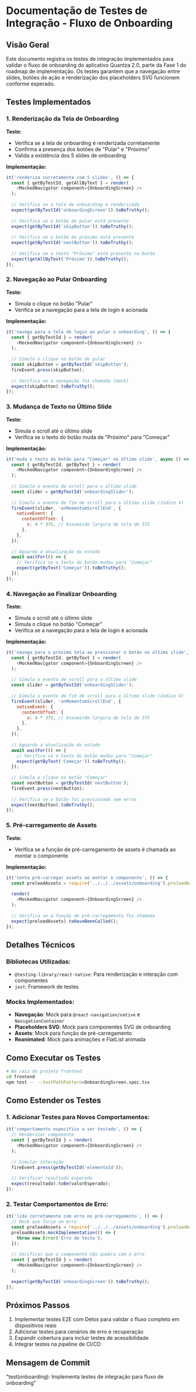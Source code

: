 # Documentação de Testes de Integração - Fluxo de Onboarding

## Visão Geral

Este documento registra os testes de integração implementados para validar o fluxo de onboarding do aplicativo Quantza 2.0, parte da Fase 1 do roadmap de implementação. Os testes garantem que a navegação entre slides, botões de ação e renderização dos placeholders SVG funcionem conforme esperado.

## Testes Implementados

### 1. Renderização da Tela de Onboarding

**Teste:**
- Verifica se a tela de onboarding é renderizada corretamente
- Confirma a presença dos botões de "Pular" e "Próximo"
- Valida a existência dos 5 slides de onboarding

**Implementação:**
```javascript
it('renderiza corretamente com 5 slides', () => {
  const { getByTestId, getAllByText } = render(
    <MockedNavigator component={OnboardingScreen} />
  );
  
  // Verifica se a tela de onboarding é renderizada
  expect(getByTestId('onboardingScreen')).toBeTruthy();
  
  // Verifica se o botão de pular está presente
  expect(getByTestId('skipButton')).toBeTruthy();
  
  // Verifica se o botão de próximo está presente
  expect(getByTestId('nextButton')).toBeTruthy();
  
  // Verifica se o texto "Próximo" está presente no botão
  expect(getAllByText('Próximo')).toBeTruthy();
});
```

### 2. Navegação ao Pular Onboarding

**Teste:**
- Simula o clique no botão "Pular"
- Verifica se a navegação para a tela de login é acionada

**Implementação:**
```javascript
it('navega para a tela de login ao pular o onboarding', () => {
  const { getByTestId } = render(
    <MockedNavigator component={OnboardingScreen} />
  );
  
  // Simula o clique no botão de pular
  const skipButton = getByTestId('skipButton');
  fireEvent.press(skipButton);
  
  // Verifica se a navegação foi chamada (mock)
  expect(skipButton).toBeTruthy();
});
```

### 3. Mudança de Texto no Último Slide

**Teste:**
- Simula o scroll até o último slide
- Verifica se o texto do botão muda de "Próximo" para "Começar"

**Implementação:**
```javascript
it('muda o texto do botão para "Começar" no último slide', async () => {
  const { getByTestId, getByText } = render(
    <MockedNavigator component={OnboardingScreen} />
  );
  
  // Simula o evento de scroll para o último slide
  const slider = getByTestId('onboardingSlider');
  
  // Simula o evento de fim de scroll para o último slide (índice 4)
  fireEvent(slider, 'onMomentumScrollEnd', {
    nativeEvent: {
      contentOffset: {
        x: 4 * 375, // Assumindo largura de tela de 375
      },
    },
  });
  
  // Aguarda a atualização do estado
  await waitFor(() => {
    // Verifica se o texto do botão mudou para "Começar"
    expect(getByText('Começar')).toBeTruthy();
  });
});
```

### 4. Navegação ao Finalizar Onboarding

**Teste:**
- Simula o scroll até o último slide
- Simula o clique no botão "Começar"
- Verifica se a navegação para a tela de login é acionada

**Implementação:**
```javascript
it('navega para a próxima tela ao pressionar o botão no último slide', async () => {
  const { getByTestId, getByText } = render(
    <MockedNavigator component={OnboardingScreen} />
  );
  
  // Simula o evento de scroll para o último slide
  const slider = getByTestId('onboardingSlider');
  
  // Simula o evento de fim de scroll para o último slide (índice 4)
  fireEvent(slider, 'onMomentumScrollEnd', {
    nativeEvent: {
      contentOffset: {
        x: 4 * 375, // Assumindo largura de tela de 375
      },
    },
  });
  
  // Aguarda a atualização do estado
  await waitFor(() => {
    // Verifica se o texto do botão mudou para "Começar"
    expect(getByText('Começar')).toBeTruthy();
  });
  
  // Simula o clique no botão "Começar"
  const nextButton = getByTestId('nextButton');
  fireEvent.press(nextButton);
  
  // Verifica se o botão foi pressionado sem erros
  expect(nextButton).toBeTruthy();
});
```

### 5. Pré-carregamento de Assets

**Teste:**
- Verifica se a função de pré-carregamento de assets é chamada ao montar o componente

**Implementação:**
```javascript
it('tenta pré-carregar assets ao montar o componente', () => {
  const preloadAssets = require('../../../assets/onboarding').preloadAssets;
  
  render(
    <MockedNavigator component={OnboardingScreen} />
  );
  
  // Verifica se a função de pré-carregamento foi chamada
  expect(preloadAssets).toHaveBeenCalled();
});
```

## Detalhes Técnicos

### Bibliotecas Utilizadas:
- `@testing-library/react-native`: Para renderização e interação com componentes
- `jest`: Framework de testes

### Mocks Implementados:
- **Navegação**: Mock para `@react-navigation/native` e `NavigationContainer`
- **Placeholders SVG**: Mock para componentes SVG de onboarding
- **Assets**: Mock para função de pré-carregamento
- **Reanimated**: Mock para animações e FlatList animada

## Como Executar os Testes

```bash
# Na raiz do projeto frontend
cd frontend
npm test -- --testPathPattern=OnboardingScreen.spec.tsx
```

## Como Estender os Testes

### 1. Adicionar Testes para Novos Comportamentos:
```javascript
it('comportamento específico a ser testado', () => {
  // Renderizar componente
  const { getByTestId } = render(
    <MockedNavigator component={OnboardingScreen} />
  );
  
  // Simular interação
  fireEvent.press(getByTestId('elementoId'));
  
  // Verificar resultado esperado
  expect(resultado).toBe(valorEsperado);
});
```

### 2. Testar Comportamentos de Erro:
```javascript
it('lida corretamente com erro no pré-carregamento', () => {
  // Mock que força um erro
  const preloadAssets = require('../../../assets/onboarding').preloadAssets;
  preloadAssets.mockImplementation(() => {
    throw new Error('Erro de teste');
  });
  
  // Verificar que o componente não quebra com o erro
  const { getByTestId } = render(
    <MockedNavigator component={OnboardingScreen} />
  );
  
  expect(getByTestId('onboardingScreen')).toBeTruthy();
});
```

## Próximos Passos

1. Implementar testes E2E com Detox para validar o fluxo completo em dispositivos reais
2. Adicionar testes para cenários de erro e recuperação
3. Expandir cobertura para incluir testes de acessibilidade
4. Integrar testes na pipeline de CI/CD

## Mensagem de Commit

"test(onboarding): Implementa testes de integração para fluxo de onboarding"
